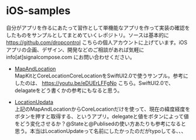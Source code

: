 # iOS-samples

自分がアプリを作るにあたって習作として単機能なアプリを作って実装の確認をしたものをサンプルとしてまとめていくレポジトリ。ソースは基本的に https://github.com/dropcontrol こちらの個人アカウントに上げています。iOSアプリの企画、デザイン、開発などのご相談があれば気軽に info[at]signalcompose.com にお問い合わせください。

* [MapAndLocation](https://github.com/dropcontrol/MapAndLocation/)  
MapKitとCoreLocationCoreLocationをSwiftUI2.0で使うサンプル。参考にしたのは、 https://youtu.be/eDUErLFFgNo こちら。SwiftUI2.0で、delagateをどう書くかの参考にもなると思う。

* [LocationUpdata](https://github.com/dropcontrol/LocationUpdata)  
上記のMapAndLocationからCoreLocationだけを使って、現在の緯度経度をボタンを押すと取得する、というアプリ。delegateと値をボタンによって値をどう変化させるか？@Stateと@Publisedの使い方あたりも参考になると思う。本当はLocationUpdateって名前にしたかったのだがtypoしてる、、、
